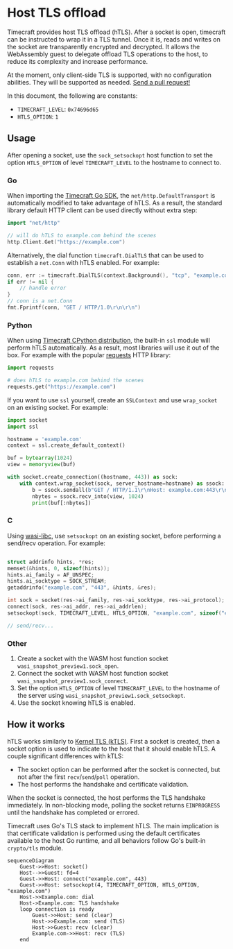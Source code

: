 # Host TLS offload

Timecraft provides host TLS offload (hTLS). After a socket is open, timecraft
can be instructed to wrap it in a TLS tunnel. Once it is, reads and writes on
the socket are transparently encrypted and decrypted. It allows the WebAssembly
guest to delegate offload TLS operations to the host, to reduce its complexity
and increase performance.

At the moment, only client-side TLS is supported, with no configuration
abilities. They will be supported as needed. [Send a pull request!][htls-code]

[htls-code]: https://github.com/search?q=repo%3Astealthrocket%2Ftimecraft+htls+path%3A%2F%5Einternal%5C%2F%2F&type=code

In this document, the following are constants:

* `TIMECRAFT_LEVEL`: `0x74696d65`
* `HTLS_OPTION`: `1`

## Usage

After opening a socket, use the `sock_setsockopt` host function to set the
option `HTLS_OPTION` of level `TIMECRAFT_LEVEL` to the hostname to connect to.

### Go

When importing the [Timecraft Go SDK][go-sdk], the `net/http.DefaultTransport`
is automatically modified to take advantage of hTLS. As a result, the standard
library default HTTP client can be used directly without extra step:

```go
import "net/http"

// will do hTLS to example.com behind the scenes
http.Client.Get("https://example.com")
```

Alternatively, the dial function `timecraft.DialTLS` that can be used to
establish a `net.Conn` with hTLS enabled. For example:

```go
conn, err := timecraft.DialTLS(context.Background(), "tcp", "example.com:443")
if err != nil {
	// handle error
}
// conn is a net.Conn
fmt.Fprintf(conn, "GET / HTTP/1.0\r\n\r\n")
```

[go-sdk]: https://github.com/stealthrocket/timecraft/tree/main/sdk/go/timecraft

### Python

When using [Timecraft CPython distribution][python], the built-in `ssl` module
will perform hTLS automatically. As a result, most libraries will use it out of
the box. For example with the popular [requests][requests] HTTP library:

```python
import requests

# does hTLS to example.com behind the scenes
requests.get("https://example.com")
```

If you want to use `ssl` yourself, create an `SSLContext` and use `wrap_socket`
on an existing socket. For example:

```python
import socket
import ssl

hostname = 'example.com'
context = ssl.create_default_context()

buf = bytearray(1024)
view = memoryview(buf)

with socket.create_connection((hostname, 443)) as sock:
    with context.wrap_socket(sock, server_hostname=hostname) as ssock:
        b = ssock.sendall(b"GET / HTTP/1.1\r\nHost: example.com:443\r\n\r\n")
        nbytes = ssock.recv_into(view, 1024)
        print(buf[:nbytes])
```

[python]: /getting-started/prep-application/compiling-python.md
[requests]: https://requests.readthedocs.io/en/latest/

### C

Using [wasi-libc][libc], use `setsockopt` on an existing socket, before
performing a send/recv operation. For example:

```c

struct addrinfo hints, *res;
memset(&hints, 0, sizeof(hints));
hints.ai_family = AF_UNSPEC;
hints.ai_socktype = SOCK_STREAM;
getaddrinfo("example.com", "443", &hints, &res);

int sock = socket(res->ai_family, res->ai_socktype, res->ai_protocol);
connect(sock, res->ai_addr, res->ai_addrlen);
setsockopt(sock, TIMECRAFT_LEVEL, HTLS_OPTION, "example.com", sizeof("example.com"));

// send/recv...
```

[libc]: https://github.com/stealthrocket/wasi-libc/tree/d704f269682cc75da51de94166b79a39e3fe42b4

### Other

1. Create a socket with the WASM host function socket
   `wasi_snapshot_preview1.sock_open`.
2. Connect the socket with WASM host function socket
   `wasi_snapshot_preview1.sock_connect`.
3. Set the option `HTLS_OPTION` of level `TIMECRAFT_LEVEL` to the hostname of
   the server using `wasi_snapshot_preview1.sock_setsockopt`.
4. Use the socket knowing hTLS is enabled.

## How it works

hTLS works similarly to [Kernel TLS (kTLS)][ktls]. First a socket is created,
then a socket option is used to indicate to the host that it should enable hTLS.
A couple significant differences with kTLS:

* The socket option can be performed after the socket is connected, but not
  after the first `recv`/`send`/`poll` operation.
* The host performs the handshake and certificate validation.

When the socket is connected, the host performs the TLS handshake immediately.
In non-blocking mode, polling the socket returns `EINPROGRESS` until the
handshake has completed or errored.

Timecraft uses Go's TLS stack to implement hTLS. The main implication is that
certificate validation is performed using the default certificates available to
the host Go runtime, and all behaviors follow Go's built-in `crypto/tls` module.



[ktls]: https://docs.kernel.org/networking/tls-offload.html


```mermaid
sequenceDiagram
    Guest->>Host: socket()
    Host-->>Guest: fd=4
	Guest->>Host: connect("example.com", 443)
	Guest->>Host: setsockopt(4, TIMECRAFT_OPTION, HTLS_OPTION, "example.com")
	Host->>Example.com: dial
	Host->Example.com: TLS handshake
	loop connection is ready
		Guest->>Host: send (clear)
		Host->>Example.com: send (TLS)
		Host->>Guest: recv (clear)
		Example.com->>Host: recv (TLS)
	end
```
